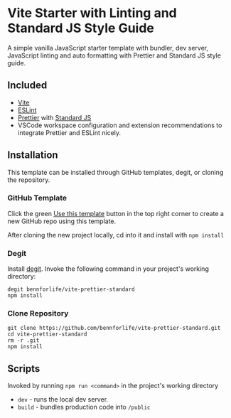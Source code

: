 # Vite Starter with Linting and Standard JS Style Guide

A simple vanilla JavaScript starter template with bundler, dev server, JavaScript linting and auto formatting with Prettier and Standard JS style guide.

## Included

- [Vite](https://vitejs.dev)
- [ESLint](https://eslint.org)
- [Prettier](https://prettier.io) with [Standard JS](https://standardjs.com)
- VSCode workspace configuration and extension recommendations to integrate Prettier and ESLint nicely.

## Installation

This template can be installed through GitHub templates, degit, or cloning the repository.

### GitHub Template

Click the green [Use this template](https://github.com/bennforlife/vite-prettier-standard/generate) button in the top right corner to create a new GitHub repo using this template.

After cloning the new project locally, cd into it and install with `npm install`

### Degit

Install [degit](https://github.com/Rich-Harris/degit).
Invoke the following command in your project's working directory:

```
degit bennforlife/vite-prettier-standard
npm install
```

### Clone Repository

```
git clone https://github.com/bennforlife/vite-prettier-standard.git
cd vite-prettier-standard
rm -r .git
npm install
```

## Scripts

Invoked by running `npm run <command>` in the project's working directory

- `dev` - runs the local dev server.
- `build` - bundles production code into `/public`
